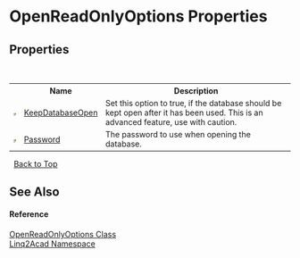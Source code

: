 # OpenReadOnlyOptions Properties
 

## Properties
&nbsp;<table><tr><th></th><th>Name</th><th>Description</th></tr><tr><td>![Public property](media/pubproperty.gif "Public property")</td><td><a href="P_Linq2Acad_OpenReadOnlyOptions_KeepDatabaseOpen.md">KeepDatabaseOpen</a></td><td>
Set this option to true, if the database should be kept open after it has been used. This is an advanced feature, use with caution.</td></tr><tr><td>![Public property](media/pubproperty.gif "Public property")</td><td><a href="P_Linq2Acad_OpenReadOnlyOptions_Password.md">Password</a></td><td>
The password to use when opening the database.</td></tr></table>&nbsp;
<a href="#openreadonlyoptions-properties">Back to Top</a>

## See Also


#### Reference
<a href="T_Linq2Acad_OpenReadOnlyOptions.md">OpenReadOnlyOptions Class</a><br /><a href="N_Linq2Acad.md">Linq2Acad Namespace</a><br />
